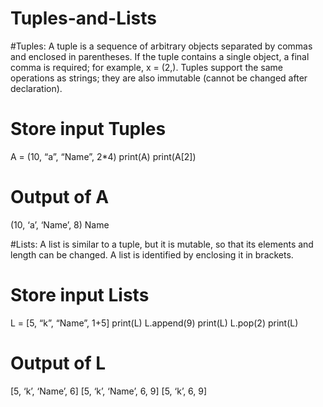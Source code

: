 # Tuples-and-Lists

#Tuples: A tuple is a sequence of arbitrary objects separated by commas and enclosed in 
parentheses. If the tuple contains a single object, a final comma is required; for 
example, x = (2,). Tuples support the same operations as strings; they are also 
immutable (cannot be changed after declaration).

# Store input Tuples

A = (10, “a”, “Name”, 2*4)
print(A)
print(A[2])

# Output of A

(10, ‘a’, ‘Name’, 8)
Name

#Lists: A list is similar to a tuple, but it is mutable, so that its elements and length can be 
changed. A list is identified by enclosing it in brackets.

# Store input Lists

L = [5, “k”, “Name”, 1+5]
print(L)
L.append(9)
print(L)
L.pop(2)
print(L)

# Output of L

[5, ‘k’, ‘Name’, 6]
[5, ‘k’, ‘Name’, 6, 9]
[5, ‘k’, 6, 9]
